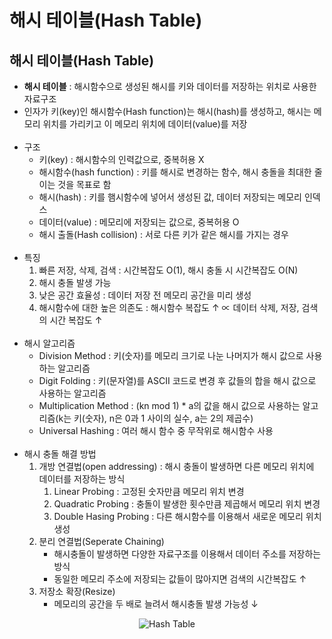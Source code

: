 # 해시 테이블(Hash Table)

## **해시 테이블(Hash Table)**

-   **해시 테이블** : 해시함수으로 생성된 해시를 키와 데이터를 저장하는 위치로 사용한 자료구조
-   인자가 키(key)인 해시함수(Hash function)는 해시(hash)를 생성하고, 해시는 메모리 위치를 가리키고 이 메모리 위치에 데이터(value)를 저장
<br></br>
- 구조
    -   키(key) : 해시함수의 인력값으로, 중복허용 X
    -   해시함수(hash function) : 키를 해시로 변경하는 함수, 해시 충돌을 최대한 줄이는 것을 목표로 함
    -   해시(hash) : 키를 햄시함수에 넣어서 생성된 값, 데이터 저장되는 메모리 인덱스
    -   데이터(value) : 메모리에 저장되는 값으로, 중복허용 O
    -   해시 출돌(Hash collision) : 서로 다른 키가 같은 해시를 가지는 경우
<br></br>
-   특징
    1.  빠른 저장, 삭제, 검색 : 시간복잡도 O(1), 해시 충돌 시 시간복잡도 O(N)
    2.  해시 충돌 발생 가능
    3.  낮은 공간 효율성 : 데이터 저장 전 메모리 공간을 미리 생성
    4.  해시함수에 대한 높은 의존도 : 해시함수 복잡도 ↑ ∝ 데이터 삭제, 저장, 검색의 시간 복잡도 ↑ 
<br></br>
-   해시 알고리즘
    -   Division Method : 키(숫자)를 메모리 크기로 나눈 나머지가 해시 값으로 사용하는 알고리즘
    -   Digit Folding : 키(문자열)를 ASCII 코드로 변경 후 값들의 합을 해시 값으로 사용하는 알고리즘
    -   Multiplication Method : (kn mod 1) \* a의 값을 해시 값으로 사용하는 알고리즘(k는 키(숫자), n은 0과 1 사이의 실수, a는 2의 제곱수)
    -   Universal Hashing : 여러 해시 함수 중 무작위로 해시함수 사용
<br></br>
-   해시 충돌 해결 방법
    1.  개방 연결법(open addressing) : 해시 충돌이 발생하면 다른 메모리 위치에 데이터를 저장하는 방식
        1.  Linear Probing : 고정된 숫자만큼 메모리 위치 변경
        2.  Quadratic Probing : 충돌이 발생한 횟수만큼 제곱해서 메모리 위치 변경
        3.  Double Hasing Probing : 다른 해시함수를 이용해서 새로운 메모리 위치 생성
    2.  분리 연결법(Seperate Chaining)
        -   해시충돌이 발생하면 다양한 자료구조를 이용해서 데이터 주소를 저장하는 방식
        -   동일한 메모리 주소에 저장되는 값들이 많아지면 검색의 시간복잡도 ↑
    3.  저장소 확장(Resize)
        -   메모리의 공간을 두 배로 늘려서 해시충돌 발생 가능성 ↓

<p align="center">
    <img src="https://img1.daumcdn.net/thumb/R1280x0/?scode=mtistory2&fname=https%3A%2F%2Fblog.kakaocdn.net%2Fdn%2FbeNT0T%2FbtrNzEbq121%2F02bWirEWQ2JOnKclRU2oO1%2Fimg.png" alt="Hash Table"/>
</p>